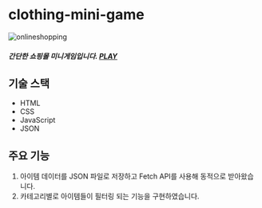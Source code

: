 # clothing-mini-game
![onlineshopping](https://user-images.githubusercontent.com/88806842/133414040-6626bd1d-c6e8-48b2-9651-4d04f7566b0b.png)
##### 간단한 쇼핑몰 미니게임입니다. [PLAY](https://berrygood.github.io/clothing-mini-game/)
## 기술 스택
* HTML
* CSS
* JavaScript
* JSON
## 주요 기능
1. 아이템 데이터를 JSON 파일로 저장하고 Fetch API를 사용해 동적으로 받아왔습니다.
2. 카테고리별로 아이템들이 필터링 되는 기능을 구현하였습니다.


